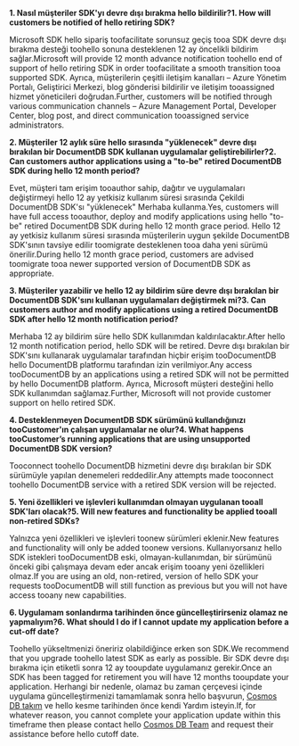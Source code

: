 <span data-ttu-id="ad05c-101">**1. Nasıl müşteriler SDK'yı devre dışı bırakma hello bildirilir?**</span><span class="sxs-lookup"><span data-stu-id="ad05c-101">**1. How will customers be notified of hello retiring SDK?**</span></span>

<span data-ttu-id="ad05c-102">Microsoft SDK hello sipariş toofacilitate sorunsuz geçiş tooa SDK devre dışı bırakma desteği toohello sonuna desteklenen 12 ay öncelikli bildirim sağlar.</span><span class="sxs-lookup"><span data-stu-id="ad05c-102">Microsoft will provide 12 month advance notification toohello end of support of hello retiring SDK in order toofacilitate a smooth transition tooa supported SDK.</span></span> <span data-ttu-id="ad05c-103">Ayrıca, müşterilerin çeşitli iletişim kanalları – Azure Yönetim Portalı, Geliştirici Merkezi, blog gönderisi bildirilir ve iletişim tooassigned hizmet yöneticileri doğrudan.</span><span class="sxs-lookup"><span data-stu-id="ad05c-103">Further, customers will be notified through various communication channels – Azure Management Portal, Developer Center, blog post, and direct communication tooassigned service administrators.</span></span>

<span data-ttu-id="ad05c-104">**2. Müşteriler 12 aylık süre hello sırasında "yüklenecek" devre dışı bırakılan bir DocumentDB SDK kullanan uygulamalar geliştirebilirler?**</span><span class="sxs-lookup"><span data-stu-id="ad05c-104">**2. Can customers author applications using a "to-be" retired DocumentDB SDK during hello 12 month period?**</span></span> 

<span data-ttu-id="ad05c-105">Evet, müşteri tam erişim tooauthor sahip, dağıtır ve uygulamaları değiştirmeyi hello 12 ay yetkisiz kullanım süresi sırasında Çekildi DocumentDB SDK'sı "yüklenecek" Merhaba kullanma.</span><span class="sxs-lookup"><span data-stu-id="ad05c-105">Yes, customers will have full access tooauthor, deploy and modify applications using hello "to-be" retired DocumentDB SDK during hello 12 month grace period.</span></span> <span data-ttu-id="ad05c-106">Hello 12 ay yetkisiz kullanım süresi sırasında müşterilerin uygun şekilde DocumentDB SDK'sının tavsiye edilir toomigrate desteklenen tooa daha yeni sürümü önerilir.</span><span class="sxs-lookup"><span data-stu-id="ad05c-106">During hello 12 month grace period, customers are advised toomigrate tooa newer supported version of DocumentDB SDK as appropriate.</span></span>

<span data-ttu-id="ad05c-107">**3. Müşteriler yazabilir ve hello 12 ay bildirim süre devre dışı bırakılan bir DocumentDB SDK'sını kullanan uygulamaları değiştirmek mi?**</span><span class="sxs-lookup"><span data-stu-id="ad05c-107">**3. Can customers author and modify applications using a retired DocumentDB SDK after hello 12 month notification period?**</span></span>

<span data-ttu-id="ad05c-108">Merhaba 12 ay bildirim süre hello SDK kullanımdan kaldırılacaktır.</span><span class="sxs-lookup"><span data-stu-id="ad05c-108">After hello 12 month notification period, hello SDK will be retired.</span></span> <span data-ttu-id="ad05c-109">Devre dışı bırakılan bir SDK'sını kullanarak uygulamalar tarafından hiçbir erişim tooDocumentDB hello DocumentDB platformu tarafından izin verilmiyor.</span><span class="sxs-lookup"><span data-stu-id="ad05c-109">Any access tooDocumentDB by an applications using a retired SDK will not be permitted by hello DocumentDB platform.</span></span> <span data-ttu-id="ad05c-110">Ayrıca, Microsoft müşteri desteğini hello SDK kullanımdan sağlamaz.</span><span class="sxs-lookup"><span data-stu-id="ad05c-110">Further, Microsoft will not provide customer support on hello retired SDK.</span></span>

<span data-ttu-id="ad05c-111">**4. Desteklenmeyen DocumentDB SDK sürümünü kullandığınızı tooCustomer'ın çalışan uygulamalar ne olur?**</span><span class="sxs-lookup"><span data-stu-id="ad05c-111">**4. What happens tooCustomer’s running applications that are using unsupported DocumentDB SDK version?**</span></span>

<span data-ttu-id="ad05c-112">Tooconnect toohello DocumentDB hizmetini devre dışı bırakılan bir SDK sürümüyle yapılan denemeleri reddedilir.</span><span class="sxs-lookup"><span data-stu-id="ad05c-112">Any attempts made tooconnect toohello DocumentDB service with a retired SDK version will be rejected.</span></span> 

<span data-ttu-id="ad05c-113">**5. Yeni özellikleri ve işlevleri kullanımdan olmayan uygulanan tooall SDK'ları olacak?**</span><span class="sxs-lookup"><span data-stu-id="ad05c-113">**5. Will new features and functionality be applied tooall non-retired SDKs?**</span></span>

<span data-ttu-id="ad05c-114">Yalnızca yeni özellikleri ve işlevleri toonew sürümleri eklenir.</span><span class="sxs-lookup"><span data-stu-id="ad05c-114">New features and functionality will only be added toonew versions.</span></span> <span data-ttu-id="ad05c-115">Kullanıyorsanız hello SDK istekleri tooDocumentDB eski, olmayan-kullanımdan, bir sürümünü önceki gibi çalışmaya devam eder ancak erişim tooany yeni özellikleri olmaz.</span><span class="sxs-lookup"><span data-stu-id="ad05c-115">If you are using an old, non-retired, version of hello SDK your requests tooDocumentDB will still function as previous but you will not have access tooany new capabilities.</span></span>  

<span data-ttu-id="ad05c-116">**6. Uygulamam sonlandırma tarihinden önce güncelleştirirseniz olamaz ne yapmalıyım?**</span><span class="sxs-lookup"><span data-stu-id="ad05c-116">**6. What should I do if I cannot update my application before a cut-off date?**</span></span>

<span data-ttu-id="ad05c-117">Toohello yükseltmenizi öneririz olabildiğince erken son SDK.</span><span class="sxs-lookup"><span data-stu-id="ad05c-117">We recommend that you upgrade toohello latest SDK as early as possible.</span></span> <span data-ttu-id="ad05c-118">Bir SDK devre dışı bırakma için etiketli sonra 12 ay tooupdate uygulamanız gerekir.</span><span class="sxs-lookup"><span data-stu-id="ad05c-118">Once an SDK has been tagged for retirement you will have 12 months tooupdate your application.</span></span> <span data-ttu-id="ad05c-119">Herhangi bir nedenle, olamaz bu zaman çerçevesi içinde uygulama güncelleştirmenizi tamamlamak sonra hello başvurun, [Cosmos DB takım](mailto:askcosmosdb@microsoft.com) ve hello kesme tarihinden önce kendi Yardım isteyin.</span><span class="sxs-lookup"><span data-stu-id="ad05c-119">If, for whatever reason, you cannot complete your application update within this timeframe then please contact hello [Cosmos DB Team](mailto:askcosmosdb@microsoft.com) and request their assistance before hello cutoff date.</span></span>

